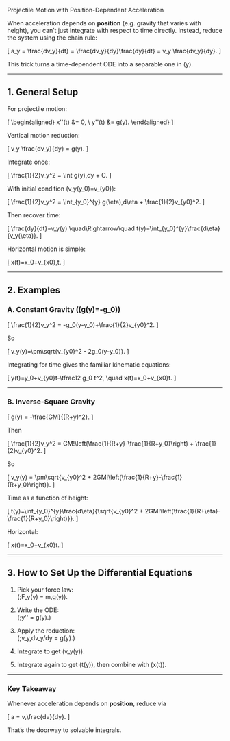 Projectile Motion with Position-Dependent Acceleration

When acceleration depends on **position** (e.g. gravity that varies with height), you
can’t just integrate with respect to time directly. Instead, reduce the system using
the chain rule:

\[
a_y = \frac{dv_y}{dt} = \frac{dv_y}{dy}\frac{dy}{dt} = v_y \frac{dv_y}{dy}.
\]

This trick turns a time-dependent ODE into a separable one in \(y\).

---

## 1. General Setup

For projectile motion:

\[
\begin{aligned}
x''(t) &= 0, \\
y''(t) &= g(y).
\end{aligned}
\]

Vertical motion reduction:

\[
v_y \frac{dv_y}{dy} = g(y).
\]

Integrate once:

\[
\frac{1}{2}v_y^2 = \int g(y)\,dy + C.
\]

With initial condition \(v_y(y_0)=v_{y0}\):

\[
\frac{1}{2}v_y^2 = \int_{y_0}^{y} g(\eta)\,d\eta + \frac{1}{2}v_{y0}^2.
\]

Then recover time:

\[
\frac{dy}{dt}=v_y(y) \quad\Rightarrow\quad
t(y)=\int_{y_0}^{y}\frac{d\eta}{v_y(\eta)}.
\]

Horizontal motion is simple:

\[
x(t)=x_0+v_{x0}\,t.
\]

---

## 2. Examples

### A. Constant Gravity (\(g(y)=-g_0\))

\[
\frac{1}{2}v_y^2 = -g_0(y-y_0)+\frac{1}{2}v_{y0}^2.
\]

So

\[
v_y(y)=\pm\sqrt{v_{y0}^2 - 2g_0(y-y_0)}.
\]

Integrating for time gives the familiar kinematic equations:

\[
y(t)=y_0+v_{y0}t-\tfrac12 g_0 t^2, \quad x(t)=x_0+v_{x0}t.
\]

---

### B. Inverse-Square Gravity

\[
g(y) = -\frac{GM}{(R+y)^2}.
\]

Then

\[
\frac{1}{2}v_y^2 = GM\!\left(\frac{1}{R+y}-\frac{1}{R+y_0}\right) + \frac{1}{2}v_{y0}^2.
\]

So

\[
v_y(y) = \pm\sqrt{v_{y0}^2 + 2GM\!\left(\frac{1}{R+y}-\frac{1}{R+y_0}\right)}.
\]

Time as a function of height:

\[
t(y)=\int_{y_0}^{y}\frac{d\eta}{\sqrt{v_{y0}^2 + 2GM\!\left(\frac{1}{R+\eta}-\frac{1}{R+y_0}\right)}}.
\]

Horizontal:

\[
x(t)=x_0+v_{x0}t.
\]

---

## 3. How to Set Up the Differential Equations

1. Pick your force law:  
   \(\;F_y(y) = m\,g(y)\).

2. Write the ODE:  
   \(\;y'' = g(y).\)

3. Apply the reduction:  
   \(\;v_y\,dv_y/dy = g(y).\)

4. Integrate to get \(v_y(y)\).

5. Integrate again to get \(t(y)\), then combine with \(x(t)\).

---

### Key Takeaway

Whenever acceleration depends on **position**, reduce via

\[
a = v\,\frac{dv}{dy}.
\]

That’s the doorway to solvable integrals.
